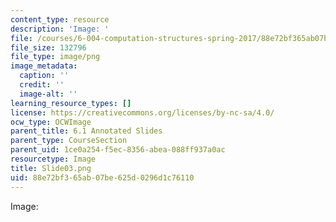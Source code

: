 ```yaml
---
content_type: resource
description: 'Image: '
file: /courses/6-004-computation-structures-spring-2017/88e72bf365ab07be625d0296d1c76110_Slide03.png
file_size: 132796
file_type: image/png
image_metadata:
  caption: ''
  credit: ''
  image-alt: ''
learning_resource_types: []
license: https://creativecommons.org/licenses/by-nc-sa/4.0/
ocw_type: OCWImage
parent_title: 6.1 Annotated Slides
parent_type: CourseSection
parent_uid: 1ce0a254-f5ec-8356-abea-088ff937a0ac
resourcetype: Image
title: Slide03.png
uid: 88e72bf3-65ab-07be-625d-0296d1c76110
---
```

Image: 